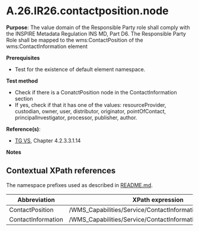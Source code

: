 # A.26.IR26.contactposition.node

**Purpose**: The value domain of the Responsible Party role shall comply with the INSPIRE Metadata Regulation INS MD, Part D6. The Responsible Party Role shall be mapped to the wms:ContactPosition of the wms:ContactInformation element

**Prerequisites**

* Test for the existence of default element namespace.

**Test method**

* Check if there is a ConatctPosition node in the ContactInformation section
* If yes, check if that it has one of the values: resourceProvider, custodian, owner, user, distributor, originator, pointOfContact, principalInvestigator, processor, publisher, author.

**Reference(s)**: 
* [TG VS](README.md#ref_TG_VS), Chapter 4.2.3.3.1.14

**Notes**

## Contextual XPath references

The namespace prefixes used as described in [README.md](README.md#namespaces).

Abbreviation                                               |  XPath expression
---------------------------------------------------------- | -------------------------------------------------------------------------
ContactPosition <a name="ContactPosition"></a> | /WMS_Capabilities/Service/ContactInformation/ContactPosition
ContactInformation <a name="ContactInformation"></a> | /WMS_Capabilities/Service/ContactInformation
